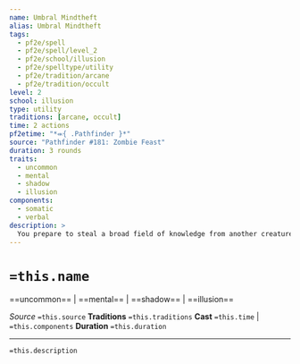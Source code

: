 ```yaml
---
name: Umbral Mindtheft
alias: Umbral Mindtheft
tags:
  - pf2e/spell
  - pf2e/spell/level_2
  - pf2e/school/illusion
  - pf2e/spelltype/utility
  - pf2e/tradition/arcane
  - pf2e/tradition/occult
level: 2
school: illusion
type: utility
traditions: [arcane, occult]
time: 2 actions
pf2etime: "*⬺{ .Pathfinder }*"
source: "Pathfinder #181: Zombie Feast"
duration: 3 rounds
traits:
  - uncommon
  - mental
  - shadow
  - illusion
components:
  - somatic
  - verbal
description: >
  You prepare to steal a broad field of knowledge from another creature, siphoning it from their mind and storing it in a pocket of the Shadow Plane connected to your own mind. During the spell's duration, you can use the Steal action to attempt to take one Lore skill proficiency from a creature instead of Stealing an item. You can also make one attempt to Steal as part of Casting the Spell. If you succeed at your check to Steal a Lore skill, you deal 2d6 mental damage to the target if they were trained in that skill, plus 2d6 mental damage per proficiency rank they have in that skill above trained, as the sudden loss of knowledge leaves an aching absence in the target's mind. Determine the Lore skill at random from among those known by the target; on a critical success, you learn what Lore skills the creature is proficient in and can select the skill rather than choosing at random. If the target isn't trained in any Lore skills, you get nothing, but you can continue to attempt to Steal Lore from other creatures for the remaining duration. The target loses the benefits of its training in that Lore skill, and you gain their proficiency rank in that Lore skill. This effect lasts until your next daily preparations or until you are incapacitated, in which case the Lore siphons back into the target creature's mind from the Shadow Plane, wherever you both may be. As normal, you can Steal only from a target within your reach. Once you've stolen one Lore skill, you can't attempt to Steal more Lore. If you succeed at your Thievery check, you must take the Lore you stole.
---
```

# `=this.name`
==uncommon== | ==mental== | ==shadow== | ==illusion==

*Source* `=this.source`
**Traditions** `=this.traditions`
**Cast** `=this.time` | `=this.components`
**Duration** `=this.duration`

***
`=this.description`